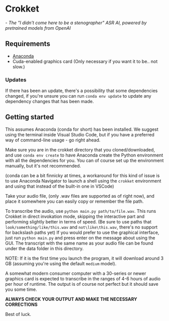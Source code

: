# Crokket
_- The "I didn't come here to be a stenographer" ASR AI, powered by pretrained models from OpenAI_

## Requirements
- [Anaconda](https://www.anaconda.com/)
- Cuda-enabled graphics card (Only necessary if you want it to be.. not slow.)

### Updates
If there has been an update, there's a possibility that some dependencies changed, if you're unsure you can run `conda env update` to update any dependency changes that has been made.

## Getting started
This assumes Anaconda (conda for short) has been installed.
We suggest using the terminal inside Visual Studio Code, but if you have a preferred way of command-line usage - go right ahead.

Make sure you are in the crokket directory that you cloned/downloaded, and use `conda env create` to have Anaconda create the Python environment with all the dependencies for you. You can of course set up the environment manually, but it's not recommended.

(conda can be a bit finnicky at times, a workaround for this kind of issue is to use Anaconda Navigator to launch a shell using the `crokket` environment and using that instead of the built-in one in VSCode)

Take your audio file, (only .wav files are supported as of right now), and place it somewhere you can easily copy or remember the file path.

To transcribe the audio, use `python main.py path/to/file.wav`. This runs Crokket in direct invokation mode, skipping the interactive part and performing slightly better in terms of speed. (Be sure to use paths that `look/something/like/this.wav` and `not\like\this.wav`, there's no support for backslash paths yet)
If you would prefer to use the graphical interface, just run `python main.py` and press enter on the message about using the GUI.
The transcript with the same name as your audio file can be found under the data folder in this directory. 

NOTE: If it is the first time you launch the program, it will download around 3 GB (assuming you're using the default `medium` model).

A somewhat modern consumer computer with a 30-series or newer graphics card is expected to transcribe in the ranges of 4-6 hours of audio per hour of runtime. The output is of course not perfect but it should save you some time.

**ALWAYS CHECK YOUR OUTPUT AND MAKE THE NECESSARY CORRECTIONS**

Best of luck.
